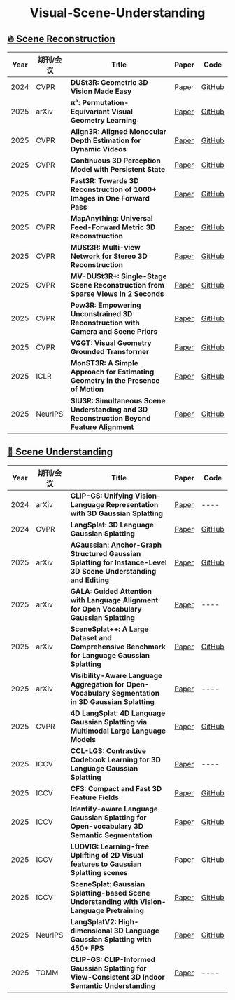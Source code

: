 <h1 align="center">
  <b>Visual-Scene-Understanding </b>
</h1>



## [🔥 Scene Reconstruction](#scene-reconstruction)  


| Year | 期刊/会议 | Title | Paper | Code |
|------|-----------|-------|-------|------|
| 2024 | CVPR | **DUSt3R: Geometric 3D Vision Made Easy** | [Paper](https://openaccess.thecvf.com/content/CVPR2024/html/Wang_DUSt3R_Geometric_3D_Vision_Made_Easy_CVPR_2024_paper.html) | [GitHub](https://github.com/naver/dust3r) |
| 2025 | arXiv | **π³: Permutation-Equivariant Visual Geometry Learning** | [Paper](https://arxiv.org/abs/2507.13347) | [GitHub](https://github.com/yyfz/Pi3) |
| 2025 | CVPR | **Align3R: Aligned Monocular Depth Estimation for Dynamic Videos** | [Paper](https://arxiv.org/abs/2412.03079) | [GitHub](https://github.com/jiah-cloud/Align3R) |
| 2025 | CVPR | **Continuous 3D Perception Model with Persistent State** | [Paper](https://arxiv.org/pdf/2501.12387) | [GitHub](https://github.com/CUT3R/CUT3R) |
| 2025 | CVPR | **Fast3R: Towards 3D Reconstruction of 1000+ Images in One Forward Pass** | [Paper](https://arxiv.org/abs/2501.13928) | [GitHub](https://github.com/facebookresearch/fast3r) |
| 2025 | CVPR | **MapAnything: Universal Feed-Forward Metric 3D Reconstruction** | [Paper](https://arxiv.org/abs/2509.13414) | [GitHub](https://github.com/facebookresearch/map-anything) |
| 2025 | CVPR | **MUSt3R: Multi-view Network for Stereo 3D Reconstruction** | [Paper](https://openaccess.thecvf.com/content/CVPR2025/html/Cabon_MUSt3R_Multi-view_Network_for_Stereo_3D_Reconstruction_CVPR_2025_paper.html) | [GitHub](https://github.com/naver/must3r) |
| 2025 | CVPR | **MV-DUSt3R+: Single-Stage Scene Reconstruction from Sparse Views In 2 Seconds** | [Paper](https://arxiv.org/abs/2412.06974) | [GitHub](https://github.com/facebookresearch/mvdust3r) |
| 2025 | CVPR | **Pow3R: Empowering Unconstrained 3D  Reconstruction with Camera and Scene Priors** | [Paper](https://openaccess.thecvf.com/content/CVPR2025/papers/Jang_Pow3R_Empowering_Unconstrained_3D_Reconstruction_with_Camera_and_Scene_Priors_CVPR_2025_paper.pdf#:~:text=In%20this%20paper%2C%20we%20introduce%20Pow3R%2C%20a%20new,sparse%20or%20dense%20depth%2C%20or%20relative%20camera%20poses.) | [GitHub](https://github.com/naver/pow3r) |
| 2025 | CVPR | **VGGT: Visual Geometry Grounded Transformer** | [Paper](https://arxiv.org/abs/2503.11651) | [GitHub](https://github.com/facebookresearch/vggt) |
| 2025 | ICLR | **MonST3R: A Simple Approach for Estimating Geometry in the Presence of Motion** | [Paper](https://monst3r-project.github.io/files/monst3r_paper.pdf) | [GitHub](https://github.com/Junyi42/monst3r) |
| 2025 | NeurIPS | **SIU3R: Simultaneous Scene Understanding and 3D Reconstruction Beyond Feature Alignment** | [Paper](https://arxiv.org/abs/2507.02705) | [GitHub](https://github.com/WU-CVGL/SIU3R) |










## [🚀 Scene Understanding](#scene-understanding)  


| Year | 期刊/会议 | Title | Paper | Code |
|------|-----------|-------|-------|------|
| 2024 | arXiv | **CLIP-GS: Unifying Vision-Language Representation with 3D Gaussian Splatting** | [Paper](https://arxiv.org/pdf/2412.19142) | ---- |
| 2024 | CVPR | **LangSplat: 3D Language Gaussian Splatting** | [Paper](https://arxiv.org/pdf/2312.16084) | [GitHub](https://github.com/minghanqin/LangSplat) |
| 2025 | arXiv | **AGaussian: Anchor-Graph Structured Gaussian Splatting for Instance-Level 3D Scene Understanding and Editing** | [Paper](https://arxiv.org/pdf/2508.01740) | [GitHub](https://github.com/DyllanElliia/AGaussian) |
| 2025 | arXiv | **GALA: Guided Attention with Language Alignment for Open Vocabulary Gaussian Splatting** | [Paper](https://arxiv.org/pdf/2508.14278) | ---- |
| 2025 | arXiv | **SceneSplat++: A Large Dataset and Comprehensive   Benchmark for Language Gaussian Splatting** | [Paper](https://arxiv.org/pdf/2506.08710) | [GitHub](https://github.com/unique1i/SceneSplat_Benchmark) |
| 2025 | arXiv | **Visibility-Aware Language Aggregation for Open-Vocabulary Segmentation in 3D Gaussian Splatting** | [Paper](https://arxiv.org/abs/2509.05515) | ---- |
| 2025 | CVPR | **4D LangSplat: 4D Language Gaussian Splatting via Multimodal Large Language Models** | [Paper](https://arxiv.org/pdf/2503.10437) | [GitHub](https://github.com/zrporz/4DLangSplat) |
| 2025 | ICCV | **CCL-LGS: Contrastive Codebook Learning for 3D Language Gaussian Splatting** | [Paper](https://arxiv.org/pdf/2505.20469) | ---- |
| 2025 | ICCV | **CF3: Compact and Fast 3D Feature Fields** | [Paper](https://arxiv.org/pdf/2508.05254) | [GitHub](https://github.com/SNU-VGILab/CF3) |
| 2025 | ICCV | **Identity-aware Language Gaussian Splatting for Open-vocabulary 3D Semantic Segmentation** | [Paper](https://openaccess.thecvf.com/content/ICCV2025/papers/Jang_Identity-aware_Language_Gaussian_Splatting_for_Open-vocabulary_3D_Semantic_Segmentation_ICCV_2025_paper.pdf) | [GitHub](https://github.com/DCVL-3D/ILGS_release) |
| 2025 | ICCV | **LUDVIG: Learning-free Uplifting of 2D Visual features to Gaussian Splatting scenes** | [Paper](https://arxiv.org/pdf/2410.14462) | [GitHub](https://github.com/naver/ludvig) |
| 2025 | ICCV | **SceneSplat: Gaussian Splatting-based Scene Understanding with Vision-Language Pretraining** | [Paper](https://arxiv.org/pdf/2503.18052) | [GitHub](https://github.com/unique1i/SceneSplat) |
| 2025 | NeurIPS | **LangSplatV2: High-dimensional 3D Language Gaussian Splatting with 450+ FPS** | [Paper](https://arxiv.org/pdf/2507.07136) | [GitHub](https://github.com/ZhaoYujie2002/LangSplatV2) |
| 2025 | TOMM | **CLIP-GS: CLIP-Informed Gaussian Splatting for View-Consistent 3D Indoor Semantic Understanding** | [Paper](https://dl.acm.org/doi/pdf/10.1145/3746284) | ---- |








